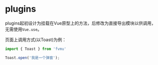 # plugins

plugins起初设计为挂载在Vue原型上的方法，后修改为直接导出模块以供调用，无需使用`Vue.use`。

页面上调用方式(以Toast)为例：

```javascript
import { Toast } from 'fvmu'

Toast.open('我是一个弹窗');
```
